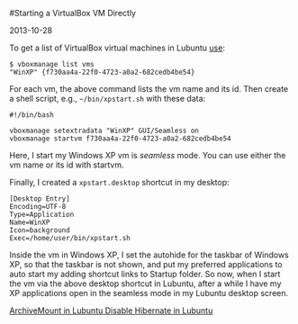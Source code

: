 #Starting a VirtualBox VM Directly

2013-10-28

<!--- tags: virtualization -->

To get a list of VirtualBox virtual machines in Lubuntu [use](https://www.virtualbox.org/manual/ch08.html):

```
$ vboxmanage list vms
"WinXP" {f730aa4a-22f0-4723-a0a2-682cedb4be54}
```

For each vm, the above command lists the vm name and its id. Then create a shell script, e.g., `~/bin/xpstart.sh` with these data:

```
#!/bin/bash

vboxmanage setextradata "WinXP" GUI/Seamless on
vboxmanage startvm f730aa4a-22f0-4723-a0a2-682cedb4be54
```

Here, I start my Windows XP vm is *seamless* mode. You can use either the vm name or its id with startvm. 

Finally, I created a `xpstart.desktop` shortcut in my desktop:
```
[Desktop Entry]
Encoding=UTF-8
Type=Application
Name=WinXP
Icon=background
Exec=/home/user/bin/xpstart.sh
```

Inside the vm in Windows XP, I set the autohide for the taskbar of Windows XP, so that the taskbar is not shown, and put my preferred applications to auto start my adding shortcut links to Startup folder. So now, when I start the vm via the above desktop shortcut in Lubuntu, after a while I have my XP applications open in the seamless mode in my Lubuntu desktop screen.

<ins class='nfooter'><a id='fprev' href='#blog/2013/2013-11-01-ArchiveMount-in-Lubuntu.md'>ArchiveMount in Lubuntu</a> <a id='fnext' href='#blog/2013/2013-10-26-Disable-Hibernate-in-Lubuntu.md'>Disable Hibernate in Lubuntu</a></ins>

